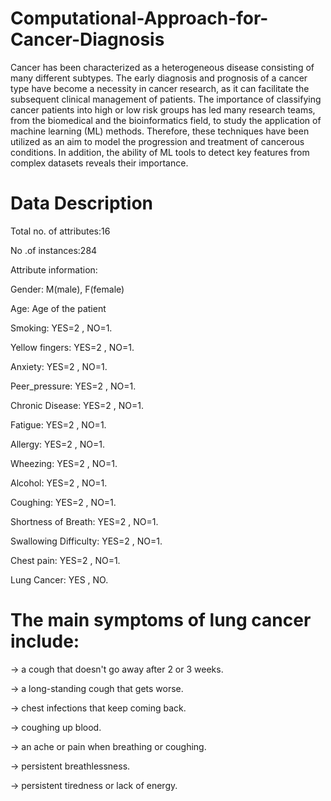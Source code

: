 # Computational-Approach-for-Cancer-Diagnosis

Cancer has been characterized as a heterogeneous disease consisting of many different subtypes. The early diagnosis and prognosis of a cancer type have become a necessity in cancer research, as it can facilitate the subsequent clinical management of patients. The importance of classifying cancer patients into high or low risk groups has led many research teams, from the biomedical and the bioinformatics field, to study the application of machine learning (ML) methods. Therefore, these techniques have been utilized as an aim to model the progression and treatment of cancerous conditions. In addition, the ability of ML tools to detect key features from complex datasets reveals their importance.

# Data Description

Total no. of attributes:16

No .of instances:284

Attribute information:

Gender: M(male), F(female)

Age: Age of the patient

Smoking: YES=2 , NO=1.

Yellow fingers: YES=2 , NO=1.

Anxiety: YES=2 , NO=1.

Peer_pressure: YES=2 , NO=1.

Chronic Disease: YES=2 , NO=1.

Fatigue: YES=2 , NO=1.

Allergy: YES=2 , NO=1.

Wheezing: YES=2 , NO=1.

Alcohol: YES=2 , NO=1.

Coughing: YES=2 , NO=1.

Shortness of Breath: YES=2 , NO=1.

Swallowing Difficulty: YES=2 , NO=1.

Chest pain: YES=2 , NO=1.

Lung Cancer: YES , NO.

# The main symptoms of lung cancer include:

-> a cough that doesn't go away after 2 or 3 weeks.

-> a long-standing cough that gets worse.

-> chest infections that keep coming back.

-> coughing up blood.

-> an ache or pain when breathing or coughing.

-> persistent breathlessness.

-> persistent tiredness or lack of energy.
